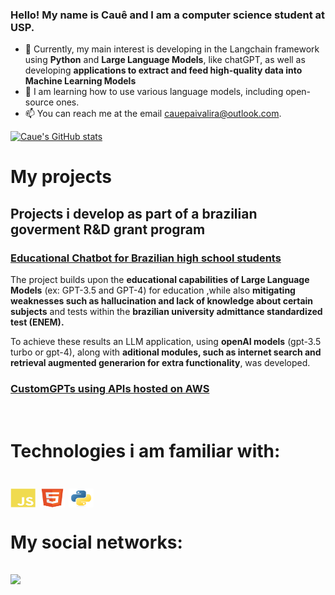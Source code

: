 ### Hello! My name is Cauê and I am a computer science student at USP.



- 🔭 Currently, my main interest is developing in the Langchain framework using **Python** and  **Large Language Models**, like chatGPT, as well as developing **applications to extract and feed high-quality data into Machine Learning Models**
- 🌱 I am learning how to use various language models, including open-source ones.
- 📫 You can reach me at the email cauepaivalira@outlook.com.

[![Caue's GitHub stats](https://github-readme-stats.vercel.app/api?username=caue-paiva)](https://github.com/caue-paiva/github-readme-stats)

<div>
<h1> My projects </h1>

<h2> Projects i develop as part of a brazilian goverment R&D grant program </h2>
<h3>  <a href="https://github.com/caue-paiva/educa_gpt_publico">Educational Chatbot for Brazilian high school students</a> </h3>

The project builds upon the **educational capabilities of Large Language Models** (ex: GPT-3.5 and GPT-4) for education ,while also **mitigating weaknesses such as hallucination and lack of knowledge about certain subjects** and tests within the **brazilian university admittance standardized test (ENEM).**

To achieve these results an LLM application, using **openAI models** (gpt-3.5 turbo or gpt-4), along with **aditional modules, such as internet search and retrieval augmented generarion for extra functionality**, was developed.

<h3>  <a href="https://github.com/caue-paiva/educa_gpt_publico">CustomGPTs using APIs hosted on AWS </a> </h3>
  
</div>

<div style="display: inline_block"><br>
  <h1>Technologies i am familiar with: <h1>
  <img align="center" alt="Caue-Js" height="30" width="40" src="https://raw.githubusercontent.com/devicons/devicon/master/icons/javascript/javascript-plain.svg">
  <img align="center" alt="Caue-HTML" height="30" width="40" src="https://raw.githubusercontent.com/devicons/devicon/master/icons/html5/html5-original.svg">
  <img align="center" alt="Caue-Python" height="30" width="40" src="https://raw.githubusercontent.com/devicons/devicon/master/icons/python/python-original.svg">

</div>

<div>
  <h1> My social networks: <h2>
  <a href="https://www.linkedin.com/in/caue-paiva-lira-57b44b227/" target="_blank"><img src="https://img.shields.io/badge/-LinkedIn-%230077B5?style=for-the-badge&logo=linkedin&logoColor=white" target="_blank"></a> 
<div>
